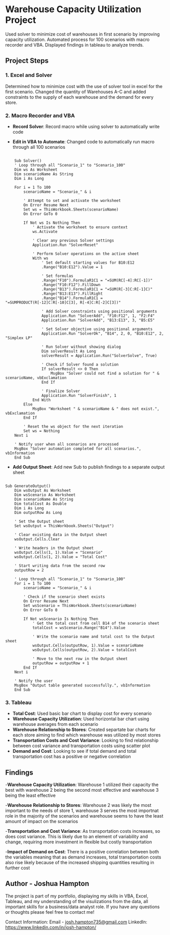 # Warehouse Capacity Utilization Project
Used solver to minimize cost of warehouses in first scenario by improving capacity utilization. Automated process for 100 scenarios with macro recorder and VBA. Displayed findings in tableau to analyze trends.

## Project Steps

### 1. Excel and Solver
Determined how to minimize cost with the use of solver tool in excel for the first scenario. Changed the quantity of Warehouses A-C and added constraints to the supply of each warehouse and the demand for every store. 

### 2. Macro Recorder and VBA

- **Record Solver**: Record macro while using solver to automatically write code

- **Edit in VBA to Automate**: Changed code to automatically run macro through all 100 scenarios

```vba
    
    Sub Solver()
    ' Loop through all "Scenario_1" to "Scenario_100"
    Dim ws As Worksheet
    Dim scenarioName As String
    Dim i As Long
    
    For i = 1 To 100
        scenarioName = "Scenario_" & i
        
        ' Attempt to set and activate the worksheet
        On Error Resume Next
        Set ws = ThisWorkbook.Sheets(scenarioName)
        On Error GoTo 0
        
        If Not ws Is Nothing Then
            ' Activate the worksheet to ensure context
            ws.Activate
            
            ' Clear any previous Solver settings
            Application.Run "SolverReset"
            
            ' Perform Solver operations on the active sheet
            With ws
                ' Set default starting values for B10:E12
                .Range("B10:E12").Value = 1
                
                ' Set formulas
                .Range("F10").FormulaR1C1 = "=SUM(RC[-4]:RC[-1])"
                .Range("F10:F12").FillDown
                .Range("B13").FormulaR1C1 = "=SUM(R[-3]C:R[-1]C)"
                .Range("B13:E13").FillRight
                .Range("B14").FormulaR1C1 = "=SUMPRODUCT(R[-12]C:R[-10]C[3], R[-4]C:R[-2]C[3])"
                
                ' Add Solver constraints using positional arguments
                Application.Run "SolverAdd", "F10:F12", 1, "F2:F4"
                Application.Run "SolverAdd", "B13:E13", 3, "B5:E5"
                
                ' Set Solver objective using positional arguments
                Application.Run "SolverOk", "B14", 2, 0, "B10:E12", 2, "Simplex LP"
                
                ' Run Solver without showing dialog
                Dim solverResult As Long
                solverResult = Application.Run("SolverSolve", True)
                
                ' Check if Solver found a solution
                If solverResult <> 0 Then
                    MsgBox "Solver could not find a solution for " & scenarioName, vbExclamation
                End If
                
                ' Finalize Solver
                Application.Run "SolverFinish", 1
            End With
        Else
            MsgBox "Worksheet " & scenarioName & " does not exist.", vbExclamation
        End If
        
        ' Reset the ws object for the next iteration
        Set ws = Nothing
    Next i
    
    ' Notify user when all scenarios are processed
    MsgBox "Solver automation completed for all scenarios.", vbInformation
    End Sub
```

- **Add Output Sheet**: Add new Sub to publish findings to a separate output sheet

```vba

Sub GenerateOutput()
    Dim wsOutput As Worksheet
    Dim wsScenario As Worksheet
    Dim scenarioName As String
    Dim totalCost As Double
    Dim i As Long
    Dim outputRow As Long
    
    ' Set the Output sheet
    Set wsOutput = ThisWorkbook.Sheets("Output")
    
    ' Clear existing data in the Output sheet
    wsOutput.Cells.Clear
    
    ' Write headers in the Output sheet
    wsOutput.Cells(1, 1).Value = "Scenario"
    wsOutput.Cells(1, 2).Value = "Total Cost"
    
    ' Start writing data from the second row
    outputRow = 2
    
    ' Loop through all "Scenario_1" to "Scenario_100"
    For i = 1 To 100
        scenarioName = "Scenario_" & i
        
        ' Check if the scenario sheet exists
        On Error Resume Next
        Set wsScenario = ThisWorkbook.Sheets(scenarioName)
        On Error GoTo 0
        
        If Not wsScenario Is Nothing Then
            ' Get the total cost from cell B14 of the scenario sheet
            totalCost = wsScenario.Range("B14").Value
            
            ' Write the scenario name and total cost to the Output sheet
            wsOutput.Cells(outputRow, 1).Value = scenarioName
            wsOutput.Cells(outputRow, 2).Value = totalCost
            
            ' Move to the next row in the Output sheet
            outputRow = outputRow + 1
        End If
    Next i
    
    ' Notify the user
    MsgBox "Output table generated successfully.", vbInformation
    End Sub
```

### 3. Tableau
- **Total Cost**: Used basic bar chart to display cost for every scenario
- **Warehouse Capacity Utilization**: Used horizontal bar chart using warehouse averages from each scenario
- **Warehouse Relationship to Stores**: Created separtate bar charts for each store aiming to find which warehouse was utilized by most stores
- **Transportation Costs and Cost Variance**: Looking to find relationship between cost variance and transportation costs using scatter plot
- **Demand and Cost**: Looking to see if total demand and total transportation cost has a positive or negative correlation

## Findings
-**Warehouse Capacity Utilization**: Warehouse 1 utilized their capacity the best with warehouse 2 being the second most effective and warehouse 3 being the least effective

-**Warehouse Relationship to Stores**: Warehouse 2 was likely the most important to the needs of store 1, warehouse 3 serves the most importnat role in the majority of the scenarios and warehouse seems to have the least amount of impact on the scenarios

-**Transportation and Cost Variance**: As transportation costs increases, so does cost variance. This is likely due to an element of variability and change, requiring more investment in flexible but costly transportation

-**Impact of Demand on Cost**: There is a positive correlation between both the variables meaning that as demand increases, total transportation costs also rise likely because of the increased shipping quantities resulting in further cost

## Author - Joshua Hampton

The project is part of my portfolio, displaying my skills in VBA, Excel, Tableau, and my understanding of the visulizations from the data, all important skills for a business/data analyst role. If you have any questions or thoughts please feel free to contact me!


Contact Information:
Email - josh.hampton735@gmail.com
LinkedIn: https://www.linkedin.com/in/josh-hampton/
